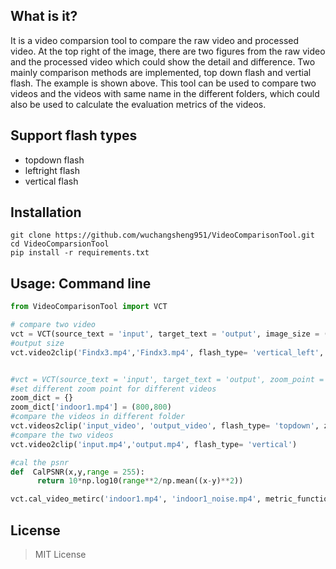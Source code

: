 

## What is it?

It is a video comparsion tool to compare the raw video and processed video. At the top right of the image, there are  two figures from the raw video and the processed video which could show the detail and difference. Two mainly comparison methods are implemented, top down flash and vertial flash. The example is shown above. This tool can be used to compare two videos and the videos with same name in the different folders, which could also be used to calculate the evaluation metrics of the videos.
  
## Support flash types
- topdown flash
- leftright flash
- vertical flash


## Installation
```
git clone https://github.com/wuchangsheng951/VideoComparisonTool.git
cd VideoComparsionTool
pip install -r requirements.txt
```

## Usage: Command line
```python
from VideoComparisonTool import VCT 

# compare two video
vct = VCT(source_text = 'input', target_text = 'output', image_size = (1080,1920), zoom_point = (400,500))
#output size
vct.video2clip('Findx3.mp4','Findx3.mp4', flash_type= 'vertical_left', resize = (1580,1920))


#vct = VCT(source_text = 'input', target_text = 'output', zoom_point = (400,500))
#set different zoom point for different videos
zoom_dict = {}
zoom_dict['indoor1.mp4'] = (800,800)
#compare the videos in different folder
vct.videos2clip('input_video', 'output_video', flash_type= 'topdown', zoom_dict = zoom_dict)
#compare the two videos
vct.video2clip('input.mp4','output.mp4', flash_type= 'vertical')

#cal the psnr 
def  CalPSNR(x,y,range = 255):
      return 10*np.log10(range**2/np.mean((x-y)**2))

vct.cal_video_metirc('indoor1.mp4', 'indoor1_noise.mp4', metric_function = CalPSNR)
```

## License
> MIT License
